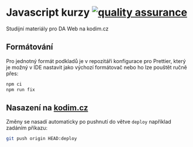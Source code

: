 # Javascript kurzy [![quality assurance](https://github.com/Czechitas-podklady-WEB/data-vyuka/actions/workflows/quality-assurance.yml/badge.svg)](https://github.com/Czechitas-podklady-WEB/data-vyuka/actions)

Studijní materiály pro DA Web na kodim.cz

## Formátování

Pro jednotný formát podkladů je v repozitáři konfigurace pro Prettier, který je možný v IDE nastavit jako výchozí formátovač nebo ho lze pouštět ručně přes:

```sh
npm ci
npm run fix
```

## Nasazení na [kodim.cz](https://kodim.cz)

Změny se nasadí automaticky po pushnutí do větve `deploy` například zadáním příkazu:

```sh
git push origin HEAD:deploy
```
